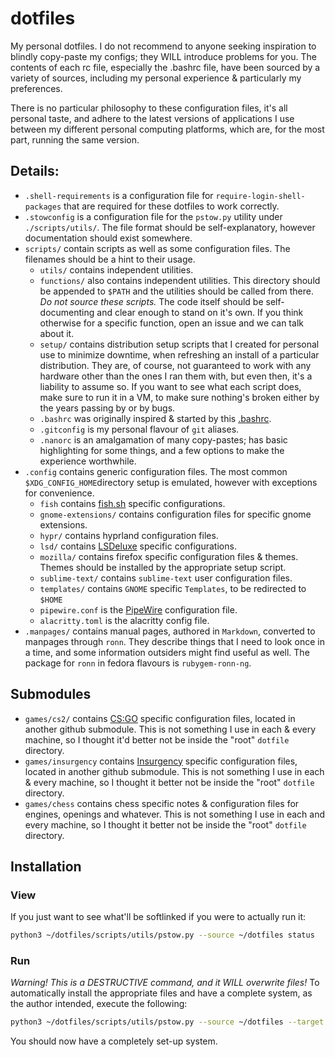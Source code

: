 # dotfiles
My personal dotfiles. I do not recommend to anyone seeking inspiration to blindly copy-paste my configs; they WILL introduce problems for you. The contents of each rc file, especially the .bashrc file, have been sourced by a variety of sources, including my personal experience & particularly my preferences.

There is no particular philosophy to these configuration files, it's all personal taste, and adhere to the latest versions of applications I use between my different personal computing platforms, which are, for the most part, running the same version.

## Details:
- `.shell-requirements` is a configuration file for `require-login-shell-packages` that are required for these dotfiles to work correctly.
- `.stowconfig` is a configuration file for the `pstow.py` utility under `./scripts/utils/`. The file format should be self-explanatory, however documentation should exist somewhere.
- `scripts/` contain scripts as well as some configuration files. 
    The filenames should be a hint to their usage. 
    - `utils/` contains independent utilities.
    - `functions/` also contains independent utilities. This directory should be appended to `$PATH` and the utilities should be called from there. *Do not source these scripts.* The code itself should be self-documenting and clear enough to stand on it's own. If you think otherwise for a specific function, open an issue and we can talk about it.
    - `setup/` contains distribution setup scripts that I created for personal use to minimize downtime, when refreshing an install of a particular distribution. They are, of course, not guaranteed to work with any hardware other than the ones I ran them with, but even then, it's a liability to assume so. If you want to see what each script does, make sure to run it in a VM, to make sure nothing's broken either by the years passing by or by bugs.
    - `.bashrc` was originally inspired & started by this [.bashrc](https://gist.github.com/zachbrowne/8bc414c9f30192067831fafebd14255c).
    - `.gitconfig` is my personal flavour of `git` aliases.
    - `.nanorc` is an amalgamation of many copy-pastes; has basic highlighting for some things, and a few options to make the experience worthwhile.
- `.config` contains generic configuration files. The most common `$XDG_CONFIG_HOME`directory setup is emulated, however with exceptions for convenience.
    - `fish` contains [fish.sh](https://fishshell.com/) specific configurations.
    - `gnome-extensions/` contains configuration files for specific gnome extensions.
    - `hypr/` contains hyprland configuration files.
    - `lsd/` contains [LSDeluxe](https://github.com/lsd-rs/lsd) specific configurations.
    - `mozilla/` contains firefox specific configuration files & themes. 
        Themes should be installed by the appropriate setup script.
    - `sublime-text/` contains `sublime-text` user configuration files.
    - `templates/` contains `GNOME` specific `Templates`, to be redirected to `$HOME`
    - `pipewire.conf` is the [PipeWire](https://wiki.archlinux.org/title/PipeWire) configuration file.
    - `alacritty.toml` is the alacritty config file.
- `.manpages/` contains manual pages, authored in `Markdown`, converted to manpages through `ronn`. 
    They describe things that I need to look once in a time, and some information outsiders might find useful as well. 
    The package for `ronn` in fedora flavours is `rubygem-ronn-ng`.

## Submodules
- `games/cs2/` contains [CS:GO](https://store.steampowered.com/app/730/CounterStrike_Global_Offensive/) specific configuration files, located in another github submodule. This is not something I use in each & every machine, so I thought it'd better not be inside the "root" `dotfile` directory.
- `games/insurgency` contains [Insurgency](https://store.steampowered.com/app/222880/Insurgency/) specific configuration files, located in another github submodule. This is not something I use in each & every machine, so I thought it better not be inside the "root" `dotfile` directory.
- `games/chess` contains chess specific notes & configuration files for engines, openings and whatever. This is not something I use in each and every machine, so I thought it better not be inside the "root" `dotfile` directory.

## Installation
### View
If you just want to see what'll be softlinked if you were to actually run it:
```bash
python3 ~/dotfiles/scripts/utils/pstow.py --source ~/dotfiles status
```

### Run
*Warning! This is a DESTRUCTIVE command, and it WILL overwrite files!*
To automatically install the appropriate files and have a complete system, 
as the author intended, execute the following:
```bash
python3 ~/dotfiles/scripts/utils/pstow.py --source ~/dotfiles --target ~ --force --overwrite-others
```
You should now have a completely set-up system.